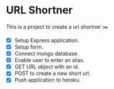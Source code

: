 # URL Shortner

This is a project to create a url shortner ✂️

- [x] Setup Express application.
- [x] Setup form.
- [x] Connect mongo database.
- [x] Enable user to enter an alias.
- [x] GET URL object with an id.
- [x] POST to create a new short url.
- [x] Push application to heroku.

